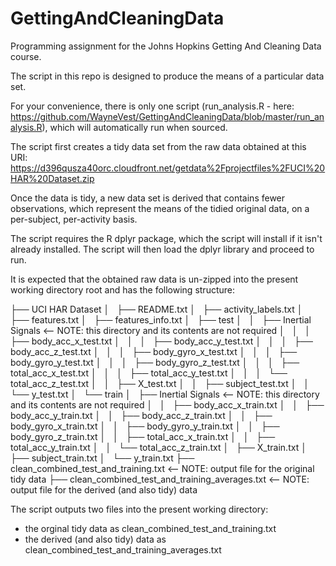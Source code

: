 # GettingAndCleaningData
Programming assignment for the Johns Hopkins Getting And Cleaning Data course.

The script in this repo is designed to produce the means of a particular data set.

For your convenience, there is only one script (run_analysis.R - here: https://github.com/WayneVest/GettingAndCleaningData/blob/master/run_analysis.R), which will automatically run when sourced.

The script first creates a tidy data set from the raw data obtained at this URI: https://d396qusza40orc.cloudfront.net/getdata%2Fprojectfiles%2FUCI%20HAR%20Dataset.zip

Once the data is tidy, a new data set is derived that contains fewer observations, which represent the means of the tidied original data, on a per-subject, per-activity basis.

The script requires the R dplyr package, which the script will install if it isn't already installed. The script will then load the dplyr library and proceed to run.

It is expected that the obtained raw data is un-zipped into the present working directory root and has the following structure:
<div>
├── UCI HAR Dataset
│   ├── README.txt
│   ├── activity_labels.txt
│   ├── features.txt
│   ├── features_info.txt
│   ├── test
│   │   ├── Inertial Signals                        <-- NOTE: this directory and its contents are not required
│   │   │   ├── body_acc_x_test.txt
│   │   │   ├── body_acc_y_test.txt
│   │   │   ├── body_acc_z_test.txt
│   │   │   ├── body_gyro_x_test.txt
│   │   │   ├── body_gyro_y_test.txt
│   │   │   ├── body_gyro_z_test.txt
│   │   │   ├── total_acc_x_test.txt
│   │   │   ├── total_acc_y_test.txt
│   │   │   └── total_acc_z_test.txt
│   │   ├── X_test.txt
│   │   ├── subject_test.txt
│   │   └── y_test.txt
│   └── train
│       ├── Inertial Signals                        <-- NOTE: this directory and its contents are not required
│       │   ├── body_acc_x_train.txt
│       │   ├── body_acc_y_train.txt
│       │   ├── body_acc_z_train.txt
│       │   ├── body_gyro_x_train.txt
│       │   ├── body_gyro_y_train.txt
│       │   ├── body_gyro_z_train.txt
│       │   ├── total_acc_x_train.txt
│       │   ├── total_acc_y_train.txt
│       │   └── total_acc_z_train.txt
│       ├── X_train.txt
│       ├── subject_train.txt
│       └── y_train.txt
├── clean_combined_test_and_training.txt             <-- NOTE: output file for the original tidy data
├── clean_combined_test_and_training_averages.txt    <-- NOTE: output file for the derived (and also tidy) data
</div>

The script outputs two files into the present working directory:
- the orginal tidy data as clean_combined_test_and_training.txt
- the derived (and also tidy) data as clean_combined_test_and_training_averages.txt
